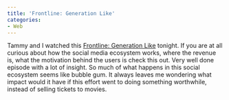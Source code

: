```yaml
---
title: 'Frontline: Generation Like'
categories:
- Web
---
```


Tammy and I watched this [Frontline: Generation Like](http://www.pbs.org/wgbh/pages/frontline/generation-like/) tonight. If you are at all curious about how the social media ecosystem works, where the revenue is, what the motivation behind the users is check this out. Very well done episode with a lot of insight.
So much of what happens in this social ecosystem seems like bubble gum. It always leaves me wondering what impact would it have if this effort went to doing something worthwhile, instead of selling tickets to movies.
